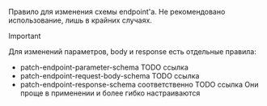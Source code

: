 Правило для изменения схемы endpoint'а. Не рекомендовано использование, лишь в крайних случаях.

> [!IMPORTANT]  
> Для изменений параметров, body и response есть отдельные правила: 
> - patch-endpoint-parameter-schema TODO ссылка
> - patch-endpoint-request-body-schema TODO ссылка
> - patch-endpoint-response-schema соответственно TODO ссылка
> Они проще в применении и более гибко настраиваются

